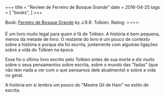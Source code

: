 +++
title = "Review de Ferreiro de Bosque Grande"
date = 2016-04-25
tags = [
    "books",
]
+++

Book: [Ferreiro de Bosque Grande](https://www.goodreads.com/book/show/27999395) by J.R.R. Tolkien. Rating: ⭐️⭐️⭐️⭐️.

É um livro muito legal para quem é fã de Tolkien. A história é bem pequena, menos da metade de livro. O restante do livro é um pouco de contexto sobre a história e porque ela foi escrita, juntamente com algumas ligações sobre a vida do Tolkien na época.

Esse foi o último livro escrito pelo Tolkien antes de sua morte e diz muito sobre o seus pensamentos sobre escrita, sobre o mundo das "fadas" (que não tem nada a ver com o que pensamos dele atualmente) e sobre a vida no geral.

A história em si lembra um pouco do "Mestre Gil de Ham" no estilo de escrita.
